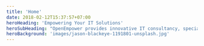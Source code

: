 ```yaml
---
title: 'Home'
date: 2018-02-12T15:37:57+07:00
heroHeading: 'Empowering Your IT Solutions'
heroSubHeading: "OpenEmpower provides innovative IT consultancy, specializing in cloud, cybersecurity, and digital transformation to ensure your business thrives in today's fast-changing tech landscape."
heroBackground: 'images/jason-blackeye-1191801-unsplash.jpg'
---
```

